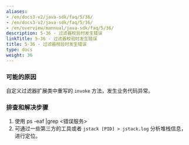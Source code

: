 ```yaml
---
aliases:
- /en/docs3-v2/java-sdk/faq/5/36/
- /en/docs3-v2/java-sdk/faq/5/36/
- /en/overview/mannual/java-sdk/faq/5/36/
description: 5-36 - 过滤器校验时发生错误
linkTitle: 5-36 - 过滤器校验时发生错误
title: 5-36 - 过滤器校验时发生错误
type: docs
weight: 36
---
```







### 可能的原因

自定义过滤器扩展类中重写的 `invoke` 方法，发生业务代码异常。

### 排查和解决步骤
1. 使用 ps -eaf |grep <错误服务>
2. 可通过一些第三方的工具或者 `jstack [PID] > jstack.log` 分析堆栈信息，进行定位。
